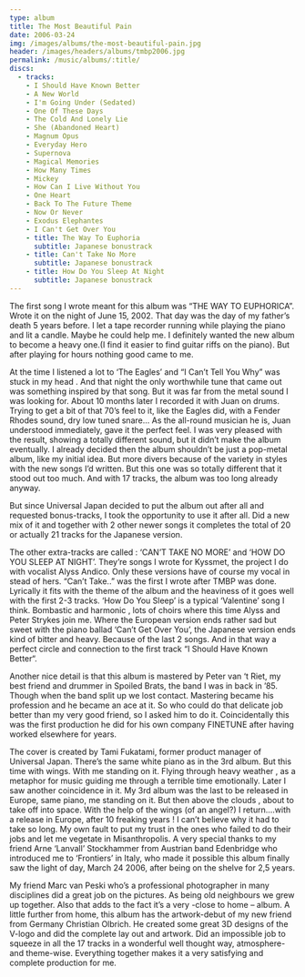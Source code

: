```yaml
---
type: album
title: The Most Beautiful Pain
date: 2006-03-24
img: /images/albums/the-most-beautiful-pain.jpg
header: /images/headers/albums/tmbp2006.jpg
permalink: /music/albums/:title/
discs:
  - tracks:
    - I Should Have Known Better
    - A New World
    - I'm Going Under (Sedated)
    - One Of These Days
    - The Cold And Lonely Lie
    - She (Abandoned Heart)
    - Magnum Opus
    - Everyday Hero
    - Supernova
    - Magical Memories
    - How Many Times
    - Mickey
    - How Can I Live Without You
    - One Heart
    - Back To The Future Theme
    - Now Or Never
    - Exodus Elephantes
    - I Can't Get Over You
    - title: The Way To Euphoria
      subtitle: Japanese bonustrack
    - title: Can't Take No More
      subtitle: Japanese bonustrack
    - title: How Do You Sleep At Night
      subtitle: Japanese bonustrack
---
```


The first song I wrote meant for this album was “THE WAY TO EUPHORICA”.
Wrote it on the night of June 15, 2002. That day was the day of my father’s death 5 years before. I let a tape recorder running while playing the piano and lit a candle. Maybe he could help me. I definitely wanted the new album to become a heavy one.(I find it easier to find guitar riffs on the piano).
But after playing for hours nothing good came to me.

At the time I listened a lot to ‘The Eagles’ and “I Can’t Tell You Why” was stuck in my head . And that night the only worthwhile tune that came out was something inspired by that song. But it was far from the metal sound I was looking for. About 10 months later I recorded it with Juan on drums. Trying to get a bit of that 70’s feel to it, like the Eagles did, with a Fender Rhodes sound, dry low tuned snare… As the all-round musician he is, Juan understood immediately, gave it the perfect feel. I was very pleased with the result, showing a totally different sound, but it didn’t make the album eventually. I already decided then the album shouldn’t be just a pop-metal album, like my initial idea. But more divers because of the variety in styles with the new songs I’d written. But this one was so totally different that it stood out too much. And with 17 tracks, the album was too long already anyway.

But since Universal Japan decided to put the album out after all and requested bonus-tracks, I took the opportunity to use it after all. Did a new mix of it and together with 2 other newer songs it completes the total of 20 or actually 21 tracks for the Japanese version.

The other extra-tracks are called : ‘CAN’T TAKE NO MORE’ and ‘HOW DO YOU SLEEP AT NIGHT’. They’re songs I wrote for Kyssmet, the project I do with vocalist Alyss Andico. Only these versions have of course my vocal in stead of hers. “Can’t Take..” was the first I wrote after TMBP was done. Lyrically it fits with the theme of the album and the heaviness of it goes well with the first 2-3 tracks. ‘How Do You Sleep’ is a typical ‘Valentine’ song I think. Bombastic and harmonic , lots of choirs where this time Alyss and Peter Strykes join me. Where the European version ends rather sad but sweet with the piano ballad ‘Can’t Get Over You’, the Japanese version ends kind of bitter and heavy. Because of the last 2 songs. And in that way a perfect circle and connection to the first track “I Should Have Known Better“.

Another nice detail is that this album is mastered by Peter van ‘t Riet,
my best friend and drummer in Spoiled Brats, the band I was in back in ’85. Though when the band split up we lost contact.
Mastering became his profession and he became an ace at it. So who could do that delicate job better than my very good friend, so I asked him to do it. Coincidentally this was the first production he did for his own company FINETUNE after having worked elsewhere for years.

The cover is created by Tami Fukatami, former product manager of Universal Japan.
There’s the same white piano as in the 3rd album. But this time with wings. With me standing on it. Flying through heavy weather , as a metaphor for music guiding me through a terrible time emotionally. Later I saw another coincidence in it. My 3rd album was the last to be released in Europe, same piano, me standing on it. But then above the clouds , about to take off into space. With the help of the wings (of an angel?) I return….with a release in Europe, after 10 freaking years ! I can’t believe why it had to take so long. My own fault to put my trust in the ones who failed to do their jobs and let me vegetate in Misanthropolis.
A very special thanks to my friend Arne ‘Lanvall’ Stockhammer from Austrian band Edenbridge who introduced me to ‘Frontiers’ in Italy, who made it possible this album finally saw the light of day, March 24 2006, after being on the shelve for 2,5 years.

My friend Marc van Peski who’s a professional photographer in many disciplines did a great job on the pictures. As being old neighbours we grew up together. Also that adds to the fact it’s a very -close to home – album. A little further from home, this album has the artwork-debut of my new friend from Germany Christian Olbrich. He created some great 3D designs of the V-logo and did the complete lay out and artwork. Did an impossible job to squeeze in all the 17 tracks in a wonderful well thought way, atmosphere-and theme-wise.
Everything together makes it a very satisfying and complete production for me.
